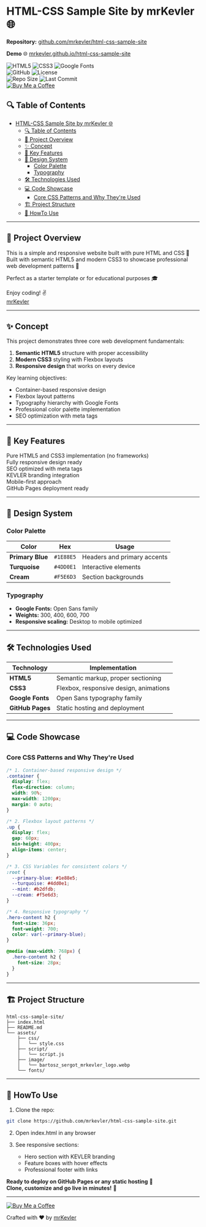 # HTML-CSS Sample Site by mrKevler 🌐

**Repository:** [github.com/mrkevler/html-css-sample-site](https://github.com/mrkevler/html-css-sample-site)

**Demo** 🌐 [mrkevler.github.io/html-css-sample-site](https://mrkevler.github.io/html-css-sample-site/)

![HTML5](https://img.shields.io/badge/HTML5-E34F26?logo=html5&logoColor=white) ![CSS3](https://img.shields.io/badge/CSS3-1572B6?logo=css3&logoColor=white) ![Google Fonts](https://img.shields.io/badge/Google%20Fonts-Open%20Sans-4285F4?logo=googlefonts&logoColor=white)  
![GitHub](https://img.shields.io/badge/GitHub-mrkevler-green) ![License](https://img.shields.io/badge/License-CC%20BY--NC-blue)  
![Repo Size](https://img.shields.io/github/repo-size/mrkevler/html-css-sample-site) ![Last Commit](https://img.shields.io/github/last-commit/mrkevler/html-css-sample-site)  
[![Buy Me a Coffee](https://img.shields.io/badge/Support-Buy%20Me%20a%20Coffee-yellow)](https://buymeacoffee.com/mrkevler)

## 🔍 Table of Contents

- [HTML-CSS Sample Site by mrKevler 🌐](#html-css-sample-site-by-mrkevler-)
  - [🔍 Table of Contents](#-table-of-contents)
  - [🚀 Project Overview ](#-project-overview-)
  - [✨ Concept ](#-concept-)
  - [🌟 Key Features ](#-key-features-)
  - [🎨 Design System ](#-design-system-)
    - [Color Palette](#color-palette)
    - [Typography](#typography)
  - [🛠️ Technologies Used ](#️-technologies-used-)
  - [💻 Code Showcase ](#-code-showcase-)
    - [Core CSS Patterns and Why They're Used](#core-css-patterns-and-why-theyre-used)
  - [🏗️ Project Structure ](#️-project-structure-)
  - [🚀 HowTo Use ](#-howto-use-)

---

## 🚀 Project Overview <a name="-project-overview"></a>

This is a simple and responsive website built with pure HTML and CSS 🧱  
Built with semantic HTML5 and modern CSS3 to showcase professional web development patterns 🎨

Perfect as a starter template or for educational purposes 🎓

Enjoy coding! ✌️  
[mrKevler](https://github.com/mrkevler)

---

## ✨ Concept <a name="-concept"></a>

This project demonstrates three core web development fundamentals:

1. **Semantic HTML5** structure with proper accessibility
2. **Modern CSS3** styling with Flexbox layouts
3. **Responsive design** that works on every device

Key learning objectives:

- Container-based responsive design
- Flexbox layout patterns
- Typography hierarchy with Google Fonts
- Professional color palette implementation
- SEO optimization with meta tags

---

## 🌟 Key Features <a name="-key-features"></a>

Pure HTML5 and CSS3 implementation (no frameworks)  
Fully responsive design ready  
SEO optimized with meta tags  
KEVLER branding integration  
Mobile-first approach  
GitHub Pages deployment ready

---

## 🎨 Design System <a name="-design-system"></a>

### Color Palette

| Color            | Hex       | Usage                       |
| ---------------- | --------- | --------------------------- |
| **Primary Blue** | `#1E88E5` | Headers and primary accents |
| **Turquoise**    | `#4DD0E1` | Interactive elements        |
| **Cream**        | `#F5E6D3` | Section backgrounds         |

### Typography

- **Google Fonts:** Open Sans family
- **Weights:** 300, 400, 600, 700
- **Responsive scaling:** Desktop to mobile optimized

---

## 🛠️ Technologies Used <a name="-technologies-used"></a>

| Technology       | Implementation                         |
| ---------------- | -------------------------------------- |
| **HTML5**        | Semantic markup, proper sectioning     |
| **CSS3**         | Flexbox, responsive design, animations |
| **Google Fonts** | Open Sans typography family            |
| **GitHub Pages** | Static hosting and deployment          |

---

## 💻 Code Showcase <a name="-code-showcase"></a>

### Core CSS Patterns and Why They're Used

```css
/* 1. Container-based responsive design */
.container {
  display: flex;
  flex-direction: column;
  width: 90%;
  max-width: 1200px;
  margin: 0 auto;
}

/* 2. Flexbox layout patterns */
.up {
  display: flex;
  gap: 60px;
  min-height: 400px;
  align-items: center;
}

/* 3. CSS Variables for consistent colors */
:root {
  --primary-blue: #1e88e5;
  --turquoise: #4dd0e1;
  --mint: #b2dfdb;
  --cream: #f5e6d3;
}

/* 4. Responsive typography */
.hero-content h2 {
  font-size: 36px;
  font-weight: 700;
  color: var(--primary-blue);
}

@media (max-width: 768px) {
  .hero-content h2 {
    font-size: 28px;
  }
}
```

---

## 🏗️ Project Structure <a name="-project-structure"></a>

```
html-css-sample-site/
├── index.html
├── README.md
└── assets/
    ├── css/
    │   └── style.css
    ├── script/
    │   └── script.js
    ├── image/
    │   └── bartosz_sergot_mrkevler_logo.webp
    └── fonts/
```

---

## 🚀 HowTo Use <a name="-usage"></a>

1. Clone the repo:

```bash
git clone https://github.com/mrkevler/html-css-sample-site.git
```

2. Open index.html in any browser

3. See responsive sections:
   - Hero section with KEVLER branding
   - Feature boxes with hover effects
   - Professional footer with links

**Ready to deploy on GitHub Pages or any static hosting** 🔧  
**Clone, customize and go live in minutes!** 🚀

---

[![Buy Me a Coffee](https://img.shields.io/badge/Buy%20Me%20a%20Coffee-FF8000?style=for-the-badge&logo=buymeacoffee&logoColor=white)](https://www.buymeacoffee.com/mrkevler)

Crafted with ♥ by [mrKevler](https://github.com/mrkevler)

